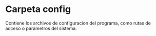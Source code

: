 # Carpeta config
Contiene los archivos de configuracion del programa, como rutas de acceso o parametros del sistema.
